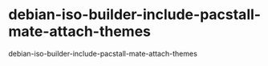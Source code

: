 # debian-iso-builder-include-pacstall-mate-attach-themes
debian-iso-builder-include-pacstall-mate-attach-themes
